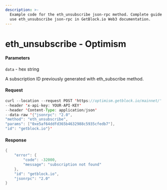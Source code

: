 ```yaml
---
description: >-
  Example code for the eth_unsubscribe json-rpc method. Сomplete guide on how to
  use eth_unsubscribe json-rpc in GetBlock.io Web3 documentation.
---
```


# eth\_unsubscribe - Optimism

#### Parameters

`data` - hex string

A subscription ID previously generated with eth\_subscribe method.

#### Request

```java
curl --location --request POST 'https://optimism.getblock.io/mainnet/' 
--header 'x-api-key: YOUR-API-KEY' 
--header 'Content-Type: application/json' 
--data-raw '{"jsonrpc": "2.0",
"method": "eth_unsubscribe",
"params": ["0xe5af64ddfd365b4632988c5935cfedb7"],
"id": "getblock.io"}'
```

#### Response

```java
{
    "error": {
        "code": -32000,
        "message": "subscription not found"
    },
    "id": "getblock.io",
    "jsonrpc": "2.0"
}
```
